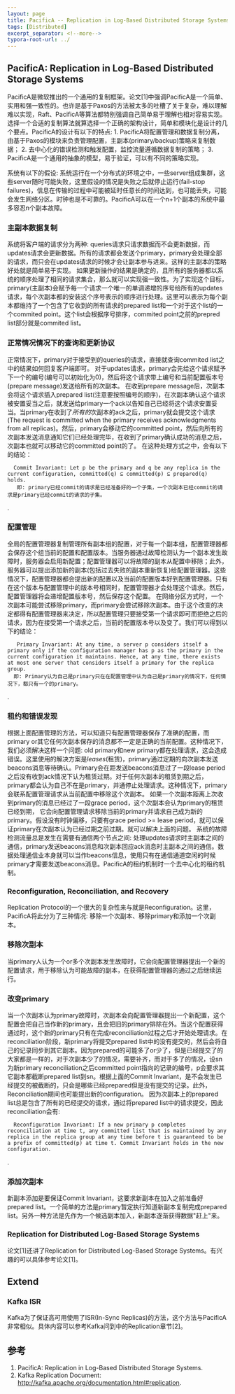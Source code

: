 ```yaml
---
layout: page
title: PacificA -- Replication in Log-Based Distributed Storage Systems
tags: [Distributed]
excerpt_separator: <!--more-->
typora-root-url: ../
---
```




## PacificA: Replication in Log-Based Distributed Storage Systems

  PacificA是微软推出的一个通用的复制框架。论文[1]中强调PacificA是一个简单、实用和强一致性的。也许是基于Paxos的方法被太多的吐槽了关于复杂，难以理解难以实现，Raft、PacificA等算法都特别强调自己简单易于理解也相对容易实现。选择一个合适的复制算法就算选择一个正确的架构设计，简单和模块化是设计的几个要点。PacificA的设计有以下的特点:
        1. PacificA将配置管理和数据复制分离，由基于Paxos的模块来负责管理配置，主副本(primary/backup)策略来复制数据；
        2. 去中心化的错误检测和触发配置，监控流量遵循数据复制的策略；
        3. PacificA是一个通用的抽象的模型，易于验证，可以有不同的策略实现。

系统有以下的假设: 系统运行在一个分布式的环境之中，一些server组成集群，这些server随时可能失败，这里假设的情况是失败之后就停止运行(fail-stop failures)，信息在传输的过程中可能被延时任意长的时间达到，也可能丢失，可能会发生网络分区。时钟也是不可靠的。PacificA可以在一个n+1个副本的系统中最多容忍n个副本故障。



### 主副本数据复制

  系统将客户端的请求分为两种: queries请求只请求数据而不会更新数据，而updates请求会更新数据。所有的请求都会发送个primary，primary会处理全部的请求，而只会在updates请求的时候才会让副本参与进来。这样的主副本的策略好处就是简单易于实现。
  如果更新操作的结果是确定的，且所有的服务器都以系统的顺序处理了相同的请求集合，那么就可以实现强一致性。为了实现这个目标，primary(主副本)会赋予每一个请求一个唯一的单调递增的序号给所有的updates请求，每个次副本都的安装这个序号表示的顺序进行处理。这里可以表示为每个副本都维持了一个包含了它收到的所有请求的prepared list和一个对于这个list的一个commited point。这个list会根据序号排序，commited point之前的prepred list部分就是commited list。



### 正常情况情况下的查询和更新协议

  正常情况下，primary对于接受到的queries的请求，直接就查询commited list之中的结果如何回复客户端即可。
  对于updates请求，primary会先给这个请求赋予下一个的编号(编号可以初始化为0)，然后将这个请求带上编号和当前配置版本号(prepare message)发送给所有的次副本。
  在收到prepare message后，次副本会将这个请求插入prepared list(注意要按照编号的顺序)，在次副本确认这个请求被安置妥当之后，就发送给primary一个ack以告知自己已经将这个请求安置妥当。当primary在收到了*所有的*次副本的ack之后，primary就会提交这个请求(The request is committed when the primary receives acknowledgments from all replicas)。然后，primary会移动它的committed point，然后向所有的次副本发送消息通知它们已经处理完毕，在收到了primary确认成功的消息之后，次副本也就可以移动它的committed point的了。
  在这种处理方式之中，会有以下的结论：
```
  Commit Invariant: Let p be the primary and q be any replica in the current configuration, committed(q) ⊆ committed(p) ⊆ prepared(q) holds.
   即: primary已经commit的请求是已经准备好的一个子集，一个次副本已经commit的请求是primary已经commit的请求的子集。
```

.



### 配置管理

  全局的配置管理器复制管理所有副本组的配置，对于每一个副本组，配置管理器都会保存这个组当前的配置和配置版本。当服务器通过故障检测认为一个副本发生故障时，服务器会启用新配置；配置管理器可以将故障的副本从配置中移除；此外，服务器可以提出添加新的副本(包括过去失败的副本重新恢复)给配置管理器。这些情况下，配置管理器都会提出新的配置以及当前的配置版本好到配置管理器。只有在这个版本与配置管理中的版本号相同时，配置管理器才会处理这个请求。然后，配置管理器将会递增配置版本号，然后保存这个配置。
  在网络分区方式时，一个次副本可能尝试移除primary，而primary会尝试移除次副本。由于这个改变的决定都得有配置管理器来决定，所以配置管理只要接受第一个请求即可而拒绝之后的请求，因为在接受第一个请求之后，当前的配置版本号以及变了。我们可以得到以下的结论：

```
   Primary Invariant: At any time, a server p considers itself a primary only if the configuration manager has p as the primary in the current configuration it maintains. Hence, at any time, there exists at most one server that considers itself a primary for the replica group. 
  即: Primary认为自己是primary只在在配置管理中认为自己是primary的情况下，任何情况下，都只有一个的primary。
```

.

### 租约和错误发现

   根据上面配置管理的方法，可以知道只有配置管理器保存了准确的配置，而primary or其它任何次副本保存的消息都不一定是正确的当前配置。这种情况下，我们必须解决这样一个问题: old primary和new primary都在处理请求，这会造成错误。这里使用的解决方案是*leases*(租赁)，primary通过定期的向次副本发送beacons消息等待确认。Primary会在距发送beacons消息过了一段lease period之后没有收到ack情况下认为租赁过期。对于任何次副本的租赁到期之后，primary都会认为自己不在是primary，并通停止处理请求。这种情况下，primary会联系配置管理请求从当前配置中移除这个次副本。
  如果一个次副本距离上次收到primary的消息已经过了一段grace period，这个次副本会认为primary的租赁已经到期， 它会向配置管理请求移除当前的primary并请求自己成为新的primary。假设没有时钟偏移，只要有grace period >= lease period，就可以保证primary在次副本认为已经过期之前过期。就可以解决上面的问题。
   系统的故障检测流量总是发生在需要有通信两个节点之间: 处理updates请求时主副本之间的通信，primary发送beacons消息和次副本回应ack消息时主副本之间的通信。数据处理通信业本身就可以当作beacons信息，使用只有在通信通道空闲的时候primary才需要发送beacons消息。PacificA的租约机制时一个去中心化的租约机制。



### Reconfiguration, Reconciliation, and Recovery 

 Replication Protocol的一个很大的复杂性来与就是Reconfiguration。这里，PacificA将此分为了三种情况: 移除一个次副本、移除primary和添加一个次副本。



### 移除次副本

 当primary人认为一个or多个次副本发生故障时，它会向配置管理器提出一个新的配置请求，用于移除认为可能故障的副本，在获得配置管理器的通过之后继续运行。



### 改变primary

  当一个次副本认为primary故障时，次副本会向配置管理器提出一个新配置，这个配置会把自己当作新的primary，且会把旧的primary排除在外。当这个配置获得通过时，这个新的primary只有在完成reconciliation过程之后才开始处理请求。在reconciliation阶段，新primary将提交prepared list中的没有提交的，然后会将自己的记录同步到其它副本。因为prepared的可能多了or少了，但是已经提交了的大家都是一样的，对于次副本少了的情况，需要补齐，而对于多了的情况，设sn为新primary reconciliation之后committed point指向的记录的编号，p会要求其它副本都截断prepared list到sn。根据上面的Commit Invariant，是不会发生已经提交的被截断的，只会是哪些已经prepared但是没有提交的记录。此外，Reconciliation期间也可能提出新的configuration。
  因为次副本上的prepared list总是包含了所有的已经提交的请求，通过将prepared list中的请求提交，因此reconciliation会有:
```
  Reconfiguration Invariant: If a new primary p completes reconciliation at time t, any committed list that is maintained by any replica in the replica group at any time before t is guaranteed to be a prefix of committed(p) at time t. Commit Invariant holds in the new configuration. 
```

.

### 添加次副本

新副本添加是要保证Commit Invariant，这要求新副本在加入之前准备好prepared list。一个简单的方法是primary暂定执行知道新副本复制完成prepared list。另外一种方法是先作为一个候选副本加入，新副本逐渐获得数据"赶上"来。



### Replication for Distributed Log-Based Storage Systems 

论文[1]还讲了Replication for Distributed Log-Based Storage Systems。有兴趣的可以具体参考论文[1]。



## Extend

### Kafka ISR
 Kafka为了保证高可用使用了ISR(In-Sync Replicas)的方法，这个方法与PacificA非常相似。具体内容可以参考Kafka问到中的Replication章节[2]。



## 参考

1. PacificA: Replication in Log-Based Distributed Storage Systems.
2. Kafka Replication Document: http://kafka.apache.org/documentation.html#replication.

